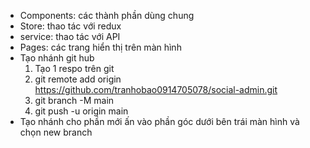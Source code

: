 - Components: các thành phần dùng chung
- Store: thao tác với redux
- service: thao tác với API
- Pages: các trang hiển thị trên màn hình
- Tạo nhánh git hub
    1. Tạo 1 respo trên git
    2. git remote add origin https://github.com/tranhobao0914705078/social-admin.git
    3. git branch -M main
    4. git push -u origin main
- Tạo nhánh cho phần mới ấn vào phần góc dưới bên trái màn hình và chọn new branch